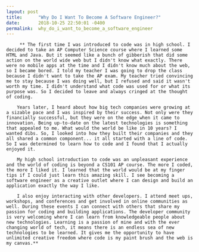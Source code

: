 ```yaml
---
layout: post
title:      "Why Do I Want To Become A Software Engineer?"
date:       2018-10-25 22:50:01 -0400
permalink:  why_do_i_want_to_become_a_software_engineer
---
```



		 ** The first time I was introduced to code was in high school. I decided to take an AP Computer Science course where I learned some HTML and Java. But it seemed like a bunch of gibberish that did some action on the world wide web but I didn't know what exactly. There were no mobile apps at the time and I didn't know much about the web, so I became bored. I told my teacher I was going to drop the class because I didn't want to take the AP exam. My teacher tried convincing me to stay because I was doing well, but I refused and said it wasn't worth my time. I didn't understand what code was used for or what its purpose was. So I decided to leave and always cringed at the thought of coding.
		 
		Years later, I heard about how big tech companies were growing at a sizable pace and I was inspired by their success. Not only were they financially successful, but they were on the edge when it came to innovation. Being up-to-date on the latest technologies is something that appealed to me. What would the world be like in 10 years? I wanted dibs. So, I looked into how they built their companies and they all shared a common component... it all started with a line of code. So I was determined to learn how to code and I found that I actually enjoyed it.
		
		My high school introduction to code was an unpleasant experience and the world of coding is beyond a CS101 AP course. The more I coded, the more I liked it. I learned that the world would be at my finger tips if I could just learn this amazing skill. I see becoming a software engineer as a creative outlet where I can design and build an application exactly the way I like. 
		
		I also enjoy interacting with other developers. I attend meet ups, workshops, and conferences and get involved in online communities as well. During these events I can connect with others that share my passion for coding and building applications. The developer community is very welcoming where I can learn from knowledgeable people about new technologies. Learning is a passion of mine and with the ever changing world of tech, it means there is an endless sea of new technologies to be learned. It gives me the opportunity to have unlimited creative freedom where code is my paint brush and the web is my canvas.**
